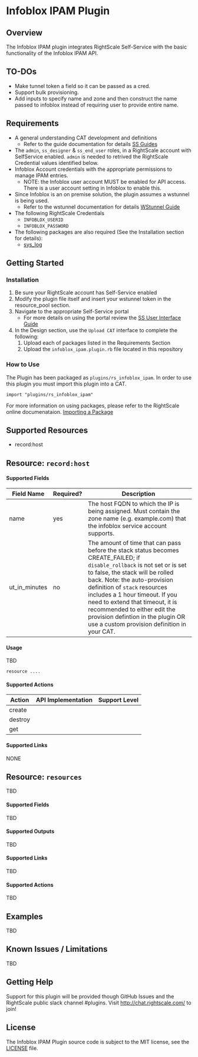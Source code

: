 # Infoblox IPAM Plugin

## Overview
The Infoblox IPAM plugin integrates RightScale Self-Service with the basic functionality of the Infoblox IPAM API. 

## TO-DOs
- Make tunnel token a field so it can be passed as a cred.
- Support bulk provisioning.
- Add inputs to specify name and zone and then construct the name passed to infoblox instead of requiring user to provide entire name.

## Requirements
- A general understanding CAT development and definitions
  - Refer to the guide documentation for details [SS Guides](http://docs.rightscale.com/ss/guides/)
- The `admin`, `ss_designer` & `ss_end_user` roles, in a RightScale account with SelfService enabled.  `admin` is needed to retrived the RightScale Credential values identified below.
- Infoblox Account credentials with the appropriate permissions to manage IPAM entries.
  - NOTE: the Infoblox user account MUST be enabled for API access. There is a user account setting in Infoblox to enable this.
- Since Infoblox is an on premise solution, the plugin assumes a wstunnel is being used.
  - Refer to the wstunnel documentation for details [WStunnel Guide](http://docs.rightscale.com/faq/wstunnel_setup.html)
- The following RightScale Credentials
  - `INFOBLOX_USERID`
  - `INFOBLOX_PASSWORD`
- The following packages are also required (See the Installation section for details):
  - [sys_log](sys_log.rb)

## Getting Started

### Installation
1. Be sure your RightScale account has Self-Service enabled
1. Modify the plugin file itself and insert your wstunnel token in the resource_pool section.
1. Navigate to the appropriate Self-Service portal
   - For more details on using the portal review the [SS User Interface Guide](http://docs.rightscale.com/ss/guides/ss_user_interface_guide.html)
1. In the Design section, use the `Upload CAT` interface to complete the following:
   1. Upload each of packages listed in the Requirements Section
   1. Upload the `infoblox_ipam.plugin.rb` file located in this repository
 
### How to Use
The  Plugin has been packaged as `plugins/rs_infoblox_ipam`. In order to use this plugin you must import this plugin into a CAT.
```
import "plugins/rs_infoblox_ipam"
```
For more information on using packages, please refer to the RightScale online documenataion. [Importing a Package](http://docs.rightscale.com/ss/guides/ss_packaging_cats.html#importing-a-package)

## Supported Resources
- record:host

## Resource: `record:host`

#### Supported Fields

| Field Name | Required? | Description |
|------------|-----------|-------------|
| name | yes | The host FQDN to which the IP is being assigned. Must contain the zone name (e.g. example.com) that the infoblox service account supports.  |
|ut_in_minutes | no | The amount of time that can pass before the stack status becomes CREATE_FAILED; if `disable_rollback` is not set or is set to false, the stack will be rolled back. Note: the auto-provision definition of `stack` resources includes a 1 hour timeout.  If you need to extend that timeout, it is recommended to either edit the provision defintion in the plugin OR use a custom provision definition in your CAT. |



#### Usage
TBD
```
resource ....
```

#### Supported Actions

| Action | API Implementation | Support Level |
|--------------|:----:|:-------------:|
| create | | |
| destroy | | |
| get | | |
#### Supported Links

NONE

## Resource: `resources`

TBD

#### Supported Fields
TBD

#### Supported Outputs
TBD

#### Supported Links
TBD

#### Supported Actions

TBD

## Examples
TBD
	
## Known Issues / Limitations
TBD

## Getting Help
Support for this plugin will be provided though GitHub Issues and the RightScale public slack channel #plugins.
Visit http://chat.rightscale.com/ to join!

## License
The Infoblox IPAM Plugin source code is subject to the MIT license, see the [LICENSE](../../LICENSE) file.

